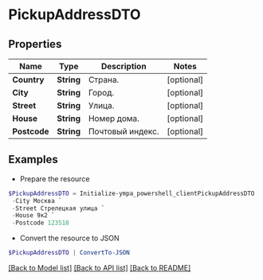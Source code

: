 # PickupAddressDTO
## Properties

Name | Type | Description | Notes
------------ | ------------- | ------------- | -------------
**Country** | **String** | Страна. | [optional] 
**City** | **String** | Город. | [optional] 
**Street** | **String** | Улица. | [optional] 
**House** | **String** | Номер дома. | [optional] 
**Postcode** | **String** | Почтовый индекс. | [optional] 

## Examples

- Prepare the resource
```powershell
$PickupAddressDTO = Initialize-ympa_powershell_clientPickupAddressDTO  -Country Россия `
 -City Москва `
 -Street Стрелецкая улица `
 -House 9к2 `
 -Postcode 123518
```

- Convert the resource to JSON
```powershell
$PickupAddressDTO | ConvertTo-JSON
```

[[Back to Model list]](../README.md#documentation-for-models) [[Back to API list]](../README.md#documentation-for-api-endpoints) [[Back to README]](../README.md)

